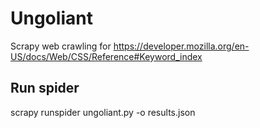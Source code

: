 # Ungoliant
Scrapy web crawling for https://developer.mozilla.org/en-US/docs/Web/CSS/Reference#Keyword_index

## Run spider
scrapy runspider ungoliant.py -o results.json